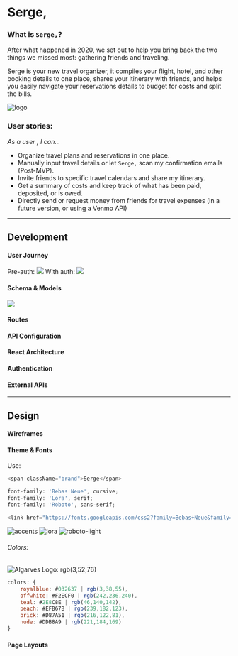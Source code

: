 # Serge,

### What is `Serge,`?

After what happened in 2020, we set out to help you bring back the two things we missed most: gathering friends and traveling. 

Serge is your new travel organizer, it compiles your flight, hotel, and other booking details to one place, shares your itinerary with friends, and helps you easily navigate your reservations details to budget for costs and split the bills.

<!-- Plan future trips on the **Serge** *Dashboard* and browse for reviews and recommadations by city when you look for *What's Around*. -->

![logo](https://i.imgur.com/UrKxoYx.png)

### User stories:
*As a user , I can...*

- Organize travel plans and reservations in one place.
- Manually input travel details or let `Serge,` scan my confirmation emails (Post-MVP).
- Invite friends to specific travel calendars and share my itinerary.
- Get a summary of costs and keep track of what has been paid, deposited, or is owed.
- Directly send or request money from friends for travel expenses (in a future version, or using a Venmo API)

****

## Development

#### User Journey
Pre-auth:
![](https://i.imgur.com/SJzmnfN.png)
With auth:
![](https://i.imgur.com/MlD0IX6.png)

#### Schema & Models
![](https://i.imgur.com/77q2pUT.png)

#### Routes

#### API Configuration

#### React Architecture

#### Authentication

#### External APIs

****

## Design

#### Wireframes

#### Theme & Fonts

Use:
```js
<span className="brand">Serge</span>
```

```js
font-family: 'Bebas Neue', cursive;
font-family: 'Lora', serif;
font-family: 'Roboto', sans-serif;

<link href="https://fonts.googleapis.com/css2?family=Bebas+Neue&family=Lora:ital@0;1&family=Roboto:wght@300;400&display=swap" rel="stylesheet">
```
![accents](https://i.imgur.com/3kLIr94.png)
![lora](https://i.imgur.com/yxGJ0xw.png)
![roboto-light](https://i.imgur.com/xX1T8wk.png)

###### Colors:
![Algarves](https://i.imgur.com/jZOsvcP.png)
Logo: rgb(3,52,76)
```js
colors: {
    royalblue: #032637 | rgb(3,38,55),
    offwhite: #F2ECF0 | rgb(242,236,240),
    teal: #2E8C8E | rgb(46,140,142),
    peach: #EFB67B | rgb(239,182,123),
    brick: #D87A51 | rgb(216,122,81),
    nude: #DDB8A9 | rgb(221,184,169)
}
```

#### Page Layouts
